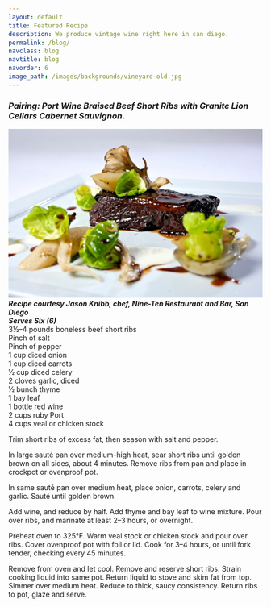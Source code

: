 ```yaml
---
layout: default
title: Featured Recipe
description: We produce vintage wine right here in san diego.
permalink: /blog/
navclass: blog
navtitle: blog
navorder: 6
image_path: /images/backgrounds/vineyard-old.jpg
---
```



### *Pairing: Port Wine Braised Beef Short Ribs with Granite Lion Cellars Cabernet Sauvignon.*

![](/uploads/versions/nine-ten-port-wine-braised-beef-short-ribs---x----2256-1500x---.jpg)<br>***Recipe courtesy Jason Knibb, chef, Nine-Ten Restaurant and Bar, San Diego<br>Serves Six (6)***<br>3½–4 pounds boneless beef short ribs<br>Pinch of salt<br>Pinch of pepper<br>1 cup diced onion<br>1 cup diced carrots<br>½ cup diced celery<br>2 cloves garlic, diced<br>½ bunch thyme<br>1 bay leaf<br>1 bottle red wine<br>2 cups ruby Port<br>4 cups veal or chicken stock

Trim short ribs of excess fat, then season with salt and pepper.

In large saut&eacute; pan over medium-high heat, sear short ribs until golden brown on all sides, about 4 minutes. Remove ribs from pan and place in crockpot or ovenproof pot.

In same saut&eacute; pan over medium heat, place onion, carrots, celery and garlic. Saut&eacute; until golden brown.

Add wine, and reduce by half. Add thyme and bay leaf to wine mixture. Pour over ribs, and marinate at least 2–3 hours, or overnight.&nbsp;

Preheat oven to 325&deg;F. Warm veal stock or chicken stock and pour over ribs. Cover ovenproof pot with foil or lid. Cook for 3–4 hours, or until fork tender, checking every 45 minutes.

Remove from oven and let cool. Remove and reserve short ribs. Strain cooking liquid into same pot. Return liquid to stove and skim fat from top. Simmer over medium heat. Reduce to thick, saucy consistency. Return ribs to pot, glaze and serve.<br>&nbsp;